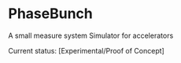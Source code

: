 PhaseBunch
======================================================

A small measure system Simulator for accelerators



Current status: [Experimental/Proof of Concept]


